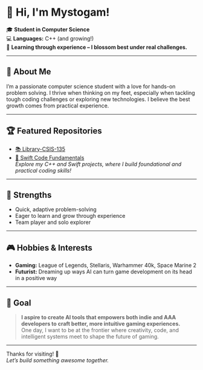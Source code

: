 # 👋 Hi, I'm Mystogam!

🎓 **Student in Computer Science**  
💻 **Languages:** C++ (and growing!)  
🌱 **Learning through experience – I blossom best under real challenges.**

---

## 🚀 About Me

I’m a passionate computer science student with a love for hands-on problem solving. I thrive when thinking on my feet, especially when tackling tough coding challenges or exploring new technologies. I believe the best growth comes from practical experience.

---

## 🏆 Featured Repositories

- [📚 Library-CSIS-135](https://github.com/Mystogam/Library-CSIS-135) 
- [🚀 Swift Code Fundamentals](https://github.com/Mystogam/Swift-Code-Fundamentals)  
*Explore my C++ and Swift projects, where I build foundational and practical coding skills!*

---

## 🧠 Strengths

- Quick, adaptive problem-solving
- Eager to learn and grow through experience
- Team player and solo explorer

---

## 🎮 Hobbies & Interests

- **Gaming:** League of Legends, Stellaris, Warhammer 40k, Space Marine 2
- **Futurist:** Dreaming up ways AI can turn game development on its head in a positive way
---

## 🌟 Goal

> **I aspire to create AI tools that empowers both indie and AAA developers to craft better, more intuitive gaming experiences.**  
> One day, I want to be at the frontier where creativity, code, and intelligent systems meet to shape the future of gaming.

---

Thanks for visiting! 🚀  
*Let’s build something awesome together.*